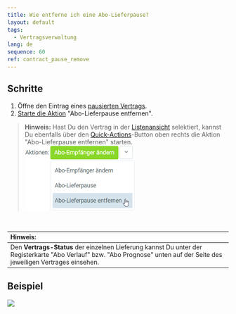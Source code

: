```yaml
---
title: Wie entferne ich eine Abo-Lieferpause?
layout: default
tags:
  - Vertragsverwaltung
lang: de
sequence: 60
ref: contract_pause_remove
---
```


## Schritte
1. Öffne den Eintrag eines [pausierten Vertrags](Vertrag_Lieferpause_einstellen).
1. [Starte die Aktion](AktionStarten#aktionsmenue) "Abo-Lieferpause entfernen".
 >**Hinweis:** Hast Du den Vertrag in der [Listenansicht](Ansichten#listenansicht) selektiert, kannst Du ebenfalls über den [Quick-Actions](AktionStarten#quick-actions)-Button oben rechts die Aktion "Abo-Lieferpause entfernen" starten.<br>
 ![](assets/Abo_Lieferpause_entfernen_button.png)

<br>

| **Hinweis:** |
| :--- |
| Den **Vertrags-Status** der einzelnen Lieferung kannst Du unter der Registerkarte "Abo Verlauf" bzw. "Abo Prognose" unten auf der Seite des jeweiligen Vertrages einsehen. |

## Beispiel
![](assets/Vertrag_Lieferpause_entfernen.gif)
